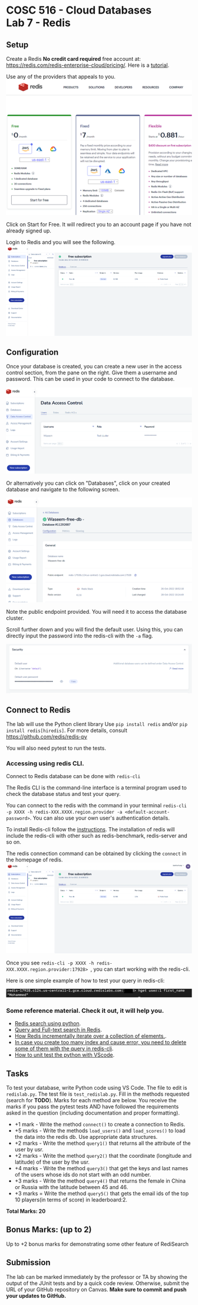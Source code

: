 # COSC 516 - Cloud Databases<br/>Lab 7 - Redis

## Setup


Create a Redis **No credit card required** free account at: https://redis.com/redis-enterprise-cloud/pricing/.
Here is a [tutorial](https://developer.redis.com/create/rediscloud/). 

Use any of the providers that appeals to you.
![image](./img/redis_plans.png)

Click on Start for Free. It will redirect you to an account page if you have not already signed up.

Login to Redis and you will see the following. 
![Redis home page](img/redis-setup3.png)


## Configuration

Once your database is created, you can create a new user in the access control section, from the pane on the right. 
Give them a username and password. This can be used in your code to connect to the database.

![image](./img/access_control_redis.png)

Or alternatively you can click on "Databases", click on your created database and navigate to the following screen.

![image](./img/public_endpoint_redis.png)

Note the public endpoint provided. You will need it to access the database cluster.

Scroll further down and you will find the default user. Using this, you can directly input the password into the redis-cli with the `-a` flag.

![image](./img/default_password.png)


## Connect to Redis


The lab will use the Python client library
Use `pip install redis` and/or `pip install redis[hiredis]`. For more details, consult https://github.com/redis/redis-py

You will also need pytest to run the tests.

### Accessing using redis CLI. 

Connect to Redis database can be done with ```redis-cli``` 

The Redis CLI is the command-line interface is a terminal program used to check the database status and test your query. 

You can connect to the redis with the command in your terminal ```redis-cli -p XXXX -h redis-XXX.XXXX.region.provider -a <default-account-password>```. You can also use your own user's authentication details.



To install Redis-cli follow the [instructions](https://redis.io/docs/getting-started/installation/install-redis-on-mac-os/). 
The installation of redis will include the redis-cli with other such as redis-benchmark, redis-server and so on.

The redis connection command can be obtained by clicking the ```connect``` in the homepage of redis.
![Redis-cli command](img/Redis-cli-command.png)

Once you see ```redis-cli -p XXXX -h redis-XXX.XXXX.region.provider:17928> ```, you can start working with the redis-cli.

Here is one simple example of how to test your query in redis-cli:

![Redis-cli example](img/redis-cli.png)


### Some reference material. Check it out, it will help you.
- [Redis search using python](https://www.youtube.com/watch?v=UhnEyMDWuyI). 
- [Query and Full-text search in Redis](https://www.youtube.com/watch?v=infTV4ifNZY).
- [How Redis incrementally iterate over a collection of elements.](https://redis.io/commands/scan/).
- [In case you create too many index and cause error, you need to delete some of them with the query in redis-cli](https://redis.io/commands/ft.dropindex/).
- [How to unit test the python with VScode](https://www.youtube.com/watch?v=ucjRpS7WCPA).

## Tasks

To test your database, write Python code using VS Code. The file to edit is `redislab.py`.  The test file is `test_redislab.py`.  Fill in the methods requested (search for **TODO**).  Marks for each method are below.  You receive the marks if you pass the pytest tests AND have followed the requirements asked in the question (including documentation and proper formatting).

- +1 mark - Write the method `connect()` to create a connection to Redis. 
- +5 marks - Write the methods `load_users()` and `load_scores()` to load the data into the redis db. Use appropriate data structures.
- +2 marks - Write the method `query1()` that returns all the attribute of the user by usr. 
- +2 marks - Write the method `query2()` that  the coordinate (longitude and latitude) of the user by the usr.
- +4 marks - Write the method `query3()` that get the keys and last names of the users whose ids do not start with an odd number.
- +3 marks - Write the method `query4()` that returns the female in China or Russia with the latitude between 45 and 46.
- +3 marks = Write the method `query5()` that gets the email ids of the top 10 players(in terms of score) in leaderboard:2.

**Total Marks: 20**

## Bonus Marks: (up to 2)

Up to +2 bonus marks for demonstrating some other feature of RediSearch

## Submission

The lab can be marked immediately by the professor or TA by showing the output of the JUnit tests and by a quick code review.  Otherwise, submit the URL of your GitHub repository on Canvas. **Make sure to commit and push your updates to GitHub.**
